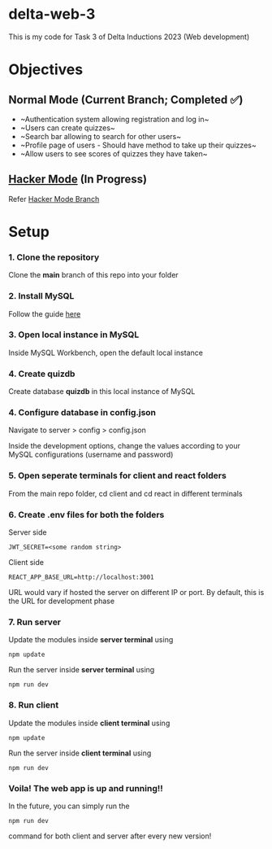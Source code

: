 # delta-web-3
This is my code for Task 3 of Delta Inductions 2023 (Web development)

# Objectives
## Normal Mode (Current Branch; Completed ✅)
- ~Authentication system allowing registration and log in~
- ~Users can create quizzes~
- ~Search bar allowing to search for other users~
- ~Profile page of users - Should have method to take up their quizzes~
- ~Allow users to see scores of quizzes they have taken~

## [Hacker Mode](https://github.com/Arjun-G-04/delta-web-3/tree/hacker) (In Progress)
Refer [Hacker Mode Branch](https://github.com/Arjun-G-04/delta-web-3/tree/hacker)

# Setup
### 1. Clone the repository
Clone the **main** branch of this repo into your folder

### 2. Install MySQL
Follow the guide [here](https://www.simplilearn.com/tutorials/mysql-tutorial/mysql-workbench-installation)

### 3. Open local instance in MySQL
Inside MySQL Workbench, open the default local instance

### 4. Create quizdb
Create database **quizdb** in this local instance of MySQL

### 4. Configure database in config.json
Navigate to server > config > config.json

Inside the development options, change the values according to your MySQL configurations (username and password)

### 5. Open seperate terminals for client and react folders
From the main repo folder, cd client and cd react in different terminals

### 6. Create .env files for both the folders
Server side
```
JWT_SECRET=<some random string>
```

Client side
```
REACT_APP_BASE_URL=http://localhost:3001
```
URL would vary if hosted the server on different IP or port. By default, this is the URL for development phase

### 7. Run server
Update the modules inside **server terminal** using
```
npm update
```

Run the server inside **server terminal** using
```
npm run dev
```

### 8. Run client
Update the modules inside **client terminal** using
```
npm update
```

Run the server inside **client terminal** using
```
npm run dev
```

### Voila! The web app is up and running!!

In the future, you can simply run the
```
npm run dev
```
command for both client and server after every new version!
